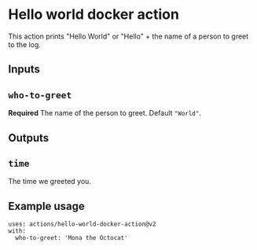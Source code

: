 # Hello world docker action

This action prints "Hello World" or "Hello" + the name of a person to greet to the log.

## Inputs

## `who-to-greet`

**Required** The name of the person to greet. Default `"World"`.

## Outputs

## `time`

The time we greeted you.

## Example usage

```
uses: actions/hello-world-docker-action@v2
with:
  who-to-greet: 'Mona the Octocat'